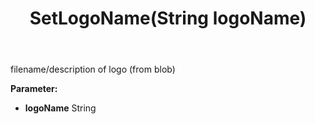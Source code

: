 ﻿---
uid: crmscript_ref_NSChatWidgetSettings_SetLogoName
title: SetLogoName(String logoName)
intellisense: NSChatWidgetSettings.SetLogoName
keywords: NSChatWidgetSettings, GetLogoName
so.topic: reference
---

filename/description of logo (from blob)

**Parameter:** 
 - **logoName** String

